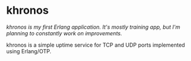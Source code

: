 # khronos

*khronos is my first Erlang application. It's mostly training app, but I'm planning to constantly work on improvements.*

khronos is a simple uptime service for TCP and UDP ports implemented using Erlang/OTP.